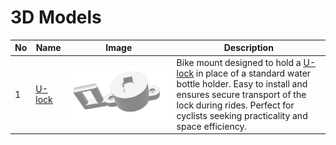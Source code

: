 # 3D Models

| No | Name | Image | Description |
|----|------------|-------------|-------|
| 1  | [U-lock](models/ulock_holder/ulock_holder.stl)| ![ulock](models/ulock_holder/ulock_holder.png)| Bike mount designed to hold a [U-lock](https://www.onguardlock.com/category/u-locks/) in place of a standard water bottle holder. Easy to install and ensures secure transport of the lock during rides. Perfect for cyclists seeking practicality and space efficiency.|